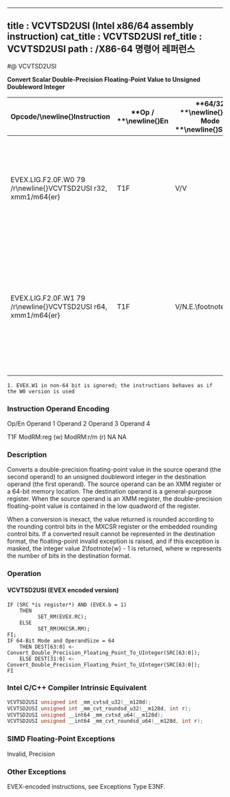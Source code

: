 ----------------------------
title : VCVTSD2USI (Intel x86/64 assembly instruction)
cat_title : VCVTSD2USI
ref_title : VCVTSD2USI
path : /X86-64 명령어 레퍼런스
----------------------------
#@ VCVTSD2USI

**Convert Scalar Double-Precision Floating-Point Value to Unsigned Doubleword Integer**

|**Opcode/**\newline{}**Instruction**|**Op / **\newline{}**En**|**64/32 **\newline{}**bit Mode **\newline{}**Support**|**CPUID **\newline{}**Feature **\newline{}**Flag**|**Description**|
|------------------------------------|-------------------------|------------------------------------------------------|--------------------------------------------------|---------------|
|EVEX.LIG.F2.0F.W0 79 /r\newline{}VCVTSD2USI r32, xmm1/m64{er}|T1F|V/V|AVX512F|Convert one double-precision floating-point value from xmm1/m64 to one unsigned doubleword integer r32.|
|EVEX.LIG.F2.0F.W1 79 /r\newline{}VCVTSD2USI r64, xmm1/m64{er}|T1F|V/N.E.\footnote{1}|AVX512F|Convert one double-precision floating-point value from xmm1/m64 to one unsigned quadword integer zero-extended into r64.|
||||||

```note
1. EVEX.W1 in non-64 bit is ignored; the instructions behaves as if the W0 version is used
```
###                                                         Instruction Operand Encoding


Op/En Operand 1 Operand 2 Operand 3 Operand 4

 T1F ModRM:reg (w) ModRM:r/m (r) NA NA

### Description


Converts a double-precision floating-point value in the source operand (the second operand) to an unsigned doubleword integer in the destination operand (the first operand). The source operand can be an XMM register or a 64-bit memory location. The destination operand is a general-purpose register. When the source operand is an XMM register, the double-precision floating-point value is contained in the low quadword of the register.

When a conversion is inexact, the value returned is rounded according to the rounding control bits in the MXCSR register or the embedded rounding control bits. If a converted result cannot be represented in the destination format, the floating-point invalid exception is raised, and if this exception is masked, the integer value 2\footnote{w}  - 1 is returned, where w represents the number of bits in the destination format.


### Operation
#### VCVTSD2USI (EVEX encoded version)
```info-verb
IF (SRC *is register*) AND (EVEX.b = 1) 
    THEN
          SET_RM(EVEX.RC);
    ELSE 
          SET_RM(MXCSR.RM);
FI;
IF 64-Bit Mode and OperandSize = 64
    THEN DEST[63:0] <-   Convert_Double_Precision_Floating_Point_To_UInteger(SRC[63:0]);
    ELSE DEST[31:0] <-   Convert_Double_Precision_Floating_Point_To_UInteger(SRC[63:0]);
FI
```

### Intel C/C++ Compiler Intrinsic Equivalent

```cpp
VCVTSD2USI unsigned int _mm_cvtsd_u32(__m128d);
VCVTSD2USI unsigned int _mm_cvt_roundsd_u32(__m128d, int r);
VCVTSD2USI unsigned __int64 _mm_cvtsd_u64(__m128d);
VCVTSD2USI unsigned __int64 _mm_cvt_roundsd_u64(__m128d, int r);
```
### SIMD Floating-Point Exceptions


Invalid, Precision

### Other Exceptions


EVEX-encoded instructions, see Exceptions Type E3NF.


